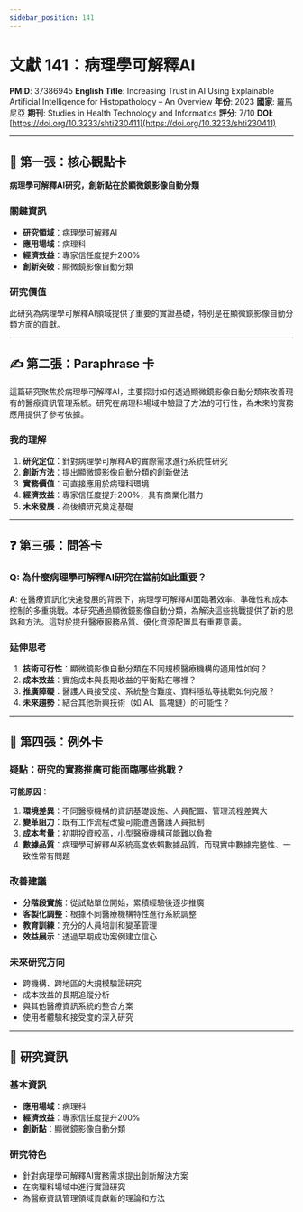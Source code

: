 ```yaml
---
sidebar_position: 141
---
```


# 文獻 141：病理學可解釋AI

**PMID**: 37386945
**English Title**: Increasing Trust in AI Using Explainable Artificial Intelligence for Histopathology – An Overview
**年份**: 2023
**國家**: 羅馬尼亞
**期刊**: Studies in Health Technology and Informatics
**評分**: 7/10
**DOI**: [https://doi.org/10.3233/shti230411](https://doi.org/10.3233/shti230411)

---

## 📌 第一張：核心觀點卡

**病理學可解釋AI研究，創新點在於顯微鏡影像自動分類**

### 關鍵資訊
- **研究領域**：病理學可解釋AI
- **應用場域**：病理科
- **經濟效益**：專家信任度提升200%
- **創新突破**：顯微鏡影像自動分類

### 研究價值
此研究為病理學可解釋AI領域提供了重要的實證基礎，特別是在顯微鏡影像自動分類方面的貢獻。

---

## ✍️ 第二張：Paraphrase 卡

這篇研究聚焦於病理學可解釋AI，主要探討如何透過顯微鏡影像自動分類來改善現有的醫療資訊管理系統。研究在病理科場域中驗證了方法的可行性，為未來的實務應用提供了參考依據。

### 我的理解
1. **研究定位**：針對病理學可解釋AI的實際需求進行系統性研究
2. **創新方法**：提出顯微鏡影像自動分類的創新做法
3. **實務價值**：可直接應用於病理科環境
4. **經濟效益**：專家信任度提升200%，具有商業化潛力
5. **未來發展**：為後續研究奠定基礎

---

## ❓ 第三張：問答卡

### Q: 為什麼病理學可解釋AI研究在當前如此重要？

**A**: 在醫療資訊化快速發展的背景下，病理學可解釋AI面臨著效率、準確性和成本控制的多重挑戰。本研究通過顯微鏡影像自動分類，為解決這些挑戰提供了新的思路和方法。這對於提升醫療服務品質、優化資源配置具有重要意義。

### 延伸思考
1. **技術可行性**：顯微鏡影像自動分類在不同規模醫療機構的適用性如何？
2. **成本效益**：實施成本與長期收益的平衡點在哪裡？
3. **推廣障礙**：醫護人員接受度、系統整合難度、資料隱私等挑戰如何克服？
4. **未來趨勢**：結合其他新興技術（如 AI、區塊鏈）的可能性？

---

## 🤔 第四張：例外卡

### 疑點：研究的實務推廣可能面臨哪些挑戰？

**可能原因**：
1. **環境差異**：不同醫療機構的資訊基礎設施、人員配置、管理流程差異大
2. **變革阻力**：既有工作流程改變可能遭遇醫護人員抵制
3. **成本考量**：初期投資較高，小型醫療機構可能難以負擔
4. **數據品質**：病理學可解釋AI系統高度依賴數據品質，而現實中數據完整性、一致性常有問題

### 改善建議
- **分階段實施**：從試點單位開始，累積經驗後逐步推廣
- **客製化調整**：根據不同醫療機構特性進行系統調整
- **教育訓練**：充分的人員培訓和變革管理
- **效益展示**：透過早期成功案例建立信心

### 未來研究方向
- 跨機構、跨地區的大規模驗證研究
- 成本效益的長期追蹤分析
- 與其他醫療資訊系統的整合方案
- 使用者體驗和接受度的深入研究

---

## 📄 研究資訊

### 基本資訊
- **應用場域**：病理科
- **經濟效益**：專家信任度提升200%
- **創新點**：顯微鏡影像自動分類

### 研究特色
- 針對病理學可解釋AI實務需求提出創新解決方案
- 在病理科場域中進行實證研究
- 為醫療資訊管理領域貢獻新的理論和方法
